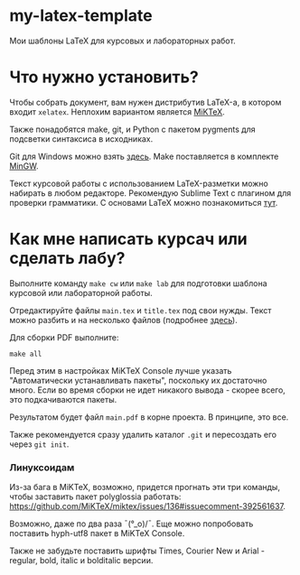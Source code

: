 # my-latex-template

Мои шаблоны LaTeX для курсовых и лабораторных работ.

# Что нужно установить?

Чтобы собрать документ, вам нужен дистрибутив LaTeX-а, в котором входит `xelatex`.
Неплохим вариантом является [MiKTeX](https://miktex.org/download).

Также понадобятся make, git, и Python с пакетом pygments для подсветки
синтаксиса в исходниках.

Git для Windows можно взять [здесь](https://git-scm.com/download/win).
Make поставляется в комплекте
[MinGW](https://osdn.net/projects/mingw/releases/).

Текст курсовой работы с использованием LaTeX-разметки можно набирать в любом редакторе. Рекомендую Sublime Text
с плагином для проверки грамматики. С основами LaTeX можно
познакомиться [тут](howto-latex.md).

# Как мне написать курсач или сделать лабу?

Выполните команду `make cw` или `make lab`
для подготовки шаблона курсовой или лабораторной работы.

Отредактируйте файлы `main.tex` и `title.tex` под свои нужды. Текст можно разбить и на
несколько файлов (подробнее [здесь](howto-latex.md)).

Для сборки PDF выполните:

```
make all
```

Перед этим в настройках MiKTeX Console лучше указать "Автоматически устанавливать пакеты", поскольку их достаточно много.
Если во время сборки не идет никакого вывода - скорее всего, это подкачиваются пакеты.

Результатом будет файл `main.pdf` в корне проекта. В принципе, это все.

Также рекомендуется сразу удалить каталог `.git` и пересоздать его через `git init`.

### Линуксоидам

Из-за бага в MiKTeX, возможно, придется прогнать эти три команды, чтобы заставить пакет polyglossia работать:
https://github.com/MiKTeX/miktex/issues/136#issuecomment-392561637.

Возможно, даже по два раза ¯\(°_o)/¯. Еще можно попробовать поставить hyph-utf8 пакет в MiKTeX Console.

Также не забудьте поставить шрифты Times, Courier New и Arial - regular, bold, italic и bolditalic версии.
